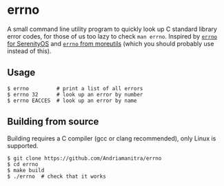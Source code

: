 # errno

A small command line utility program to quickly look up C standard library error codes, for those of us too lazy to check `man errno`. Inspired by [`errno` for SerenityOS](https://github.com/SerenityOS/serenity/blob/master/Userland/Utilities/errno.cpp) and [`errno` from moreutils](https://joeyh.name/code/moreutils/) (which you should probably use instead of this).


## Usage

```
$ errno         # print a list of all errors
$ errno 32      # look up an error by number
$ errno EACCES  # look up an error by name
```


## Building from source

Building requires a C compiler (gcc or clang recommended), only Linux is supported.
```
$ git clone https://github.com/Andriamanitra/errno
$ cd errno
$ make build
$ ./errno  # check that it works
```
